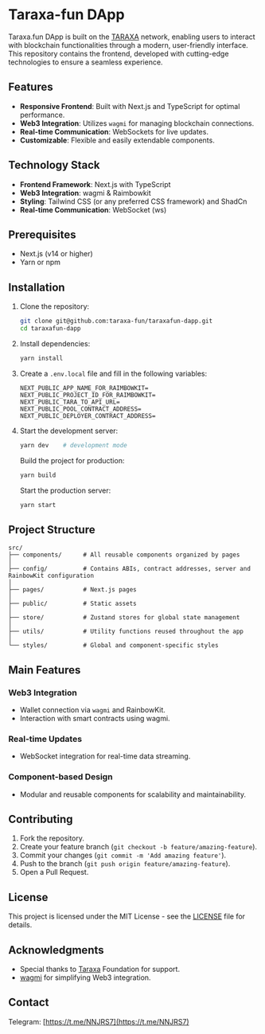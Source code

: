 

# Taraxa-fun DApp

Taraxa.fun DApp is built on the [TARAXA](https://taraxa.io) network, enabling users to interact with blockchain functionalities through a modern, user-friendly interface. This repository contains the frontend, developed with cutting-edge technologies to ensure a seamless experience.

## Features

- **Responsive Frontend**: Built with Next.js and TypeScript for optimal performance.
- **Web3 Integration**: Utilizes `wagmi` for managing blockchain connections.
- **Real-time Communication**: WebSockets for live updates.
- **Customizable**: Flexible and easily extendable components.

## Technology Stack

- **Frontend Framework**: Next.js with TypeScript
- **Web3 Integration**: wagmi & Raimbowkit
- **Styling**: Tailwind CSS (or any preferred CSS framework) and ShadCn
- **Real-time Communication**: WebSocket (ws)

## Prerequisites

- Next.js (v14 or higher)
- Yarn or npm

## Installation

1. Clone the repository:
   ```bash
   git clone git@github.com:taraxa-fun/taraxafun-dapp.git
   cd taraxafun-dapp
   ```

2. Install dependencies:
   ```bash
   yarn install
   ```

3. Create a `.env.local` file and fill in the following variables:
   ```env
   NEXT_PUBLIC_APP_NAME_FOR_RAIMBOWKIT=
   NEXT_PUBLIC_PROJECT_ID_FOR_RAIMBOWKIT=
   NEXT_PUBLIC_TARA_TO_API_URL=
   NEXT_PUBLIC_POOL_CONTRACT_ADDRESS=
   NEXT_PUBLIC_DEPLOYER_CONTRACT_ADDRESS=
   ```

4. Start the development server:
   ```bash
   yarn dev    # development mode
   ```

   Build the project for production:
   ```bash
   yarn build
   ```

   Start the production server:
   ```bash
   yarn start
   ```

## Project Structure

```
src/
├── components/      # All reusable components organized by pages
│
├── config/          # Contains ABIs, contract addresses, server and RainbowKit configuration
│
├── pages/           # Next.js pages
│
├── public/          # Static assets
│
├── store/           # Zustand stores for global state management
│
├── utils/           # Utility functions reused throughout the app
│
└── styles/          # Global and component-specific styles
```

## Main Features

### Web3 Integration
- Wallet connection via `wagmi` and RainbowKit.
- Interaction with smart contracts using wagmi.

### Real-time Updates
- WebSocket integration for real-time data streaming.

### Component-based Design
- Modular and reusable components for scalability and maintainability.

## Contributing

1. Fork the repository.
2. Create your feature branch (`git checkout -b feature/amazing-feature`).
3. Commit your changes (`git commit -m 'Add amazing feature'`).
4. Push to the branch (`git push origin feature/amazing-feature`).
5. Open a Pull Request.

## License

This project is licensed under the MIT License - see the [LICENSE](LICENSE) file for details.

## Acknowledgments

- Special thanks to [Taraxa](https://taraxa.io) Foundation for support.
- [wagmi](https://wagmi.sh) for simplifying Web3 integration.

## Contact

Telegram: [https://t.me/NNJRS7](https://t.me/NNJRS7)
